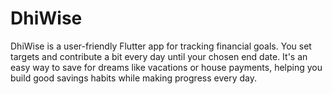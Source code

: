 # DhiWise
DhiWise is a user-friendly Flutter app for tracking financial goals. You set targets and contribute a bit every day until your chosen end date. It's an easy way to save for dreams like vacations or house payments, helping you build good savings habits while making progress every day.
